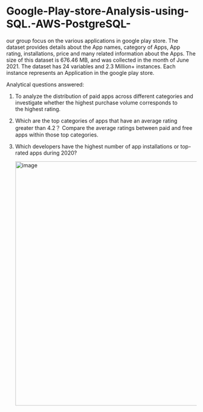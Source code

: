 # Google-Play-store-Analysis-using-SQL.-AWS-PostgreSQL-

our group focus on the various applications in google play store. The dataset provides details about the App names, category of Apps, App rating, installations, price and many related information about the Apps. The size of this dataset is 676.46 MB, and was collected in the month of June 2021. The dataset has 24 variables and 2.3 Million+ instances. Each instance represents an Application in the google play store. 

Analytical questions answered:
1. To analyze the distribution of paid apps across different categories and  investigate whether the highest purchase volume corresponds to the highest rating.

2. Which are the top categories of apps that have an average rating greater than 4.2？ Compare the average ratings between paid and free apps within those top categories.

3. Which developers have the highest number of app installations or top-rated apps during 2020?


   <img width="647" alt="image" src="https://github.com/user-attachments/assets/415bc375-eccf-46f7-9170-7ffeb5df217b" />

